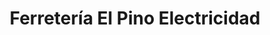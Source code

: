 ---
title: "Ferretería El Pino Electricidad"
url: /torrox-costa/ferreteria-el-pino-electricidad/
shop: hardware
---